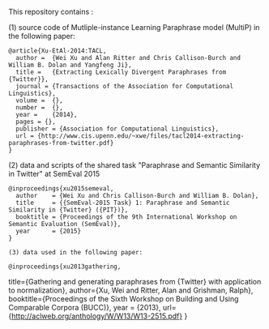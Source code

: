 This repository contains :

  (1) source code of Mutliple-instance Learning Paraphrase model (MultiP) in the following paper:
  
	@article{Xu-EtAl-2014:TACL,
	  author =  {Wei Xu and Alan Ritter and Chris Callison-Burch and William B. Dolan and Yangfeng Ji},
	  title =   {Extracting Lexically Divergent Paraphrases from {Twitter}},
	  journal = {Transactions of the Association for Computational Linguistics},
	  volume =  {},
	  number =  {},
	  year =    {2014},
	  pages = {},
	  publisher = {Association for Computational Linguistics},
	  url = {http://www.cis.upenn.edu/~xwe/files/tacl2014-extracting-paraphrases-from-twitter.pdf}
	}


  (2) data and scripts of the shared task "Paraphrase and Semantic Similarity in Twitter" at SemEval 2015

	@inproceedings{xu2015semeval,
	  author    = {Wei Xu and Chris Callison-Burch and William B. Dolan},
	  title     = {{SemEval-2015 Task} 1: Paraphrase and Semantic Similarity in {Twitter} ({PIT})},
	  booktitle = {Proceedings of the 9th International Workshop on Semantic Evaluation (SemEval)},
	  year      = {2015}
	}
	
	(3) data used in the following paper:
	
	@inproceedings{xu2013gathering,
  title={Gathering and generating paraphrases from {Twitter} with application to normalization},
  author={Xu, Wei and Ritter, Alan and Grishman, Ralph},
  booktitle={Proceedings of the Sixth Workshop on Building and Using Comparable Corpora (BUCC)},
  year      = {2013},
  url={http://aclweb.org/anthology/W/W13/W13-2515.pdf}
}
	
	
	
